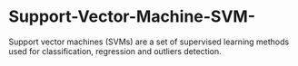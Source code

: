 # Support-Vector-Machine-SVM-



Support vector machines (SVMs) are a set of supervised learning methods used for classification, regression and outliers detection.
